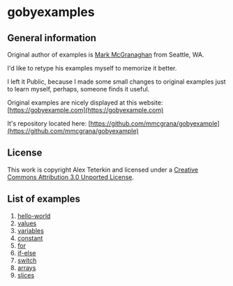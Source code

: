 # gobyexamples

## General information

Original author of examples is [Mark McGranaghan](https://github.com/mmcgrana) from Seattle, WA.

I'd like to retype his examples myself to memorize it better.

I left it Public, because I made some small changes to original examples just to learn myself, perhaps, someone finds it useful.

Original examples are nicely displayed at this website: [https://gobyexample.com](https://gobyexample.com)

It's repository located here: [https://github.com/mmcgrana/gobyexample](https://github.com/mmcgrana/gobyexample)

## License

This work is copyright Alex Teterkin and licensed under a [Creative Commons Attribution 3.0 Unported License](http://creativecommons.org/licenses/by/3.0/).

## List of examples

1. [hello-world](examples/hello-world)
1. [values](examples/values)
1. [variables](examples/variables)
1. [constant](examples/constant)
1. [for](examples/for)
1. [if-else](examples/if-else)
1. [switch](examples/switch)
1. [arrays](examples/arrays)
1. [slices](examples/slices)
